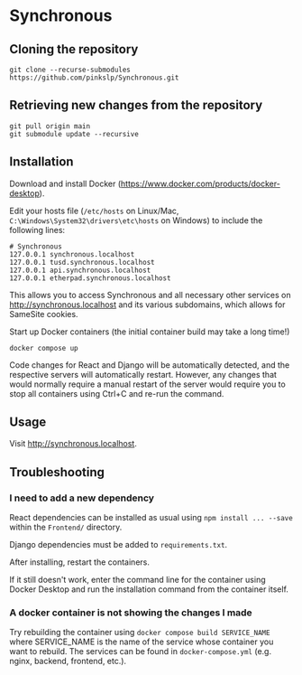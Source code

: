 # Synchronous

## Cloning the repository

```console
git clone --recurse-submodules https://github.com/pinkslp/Synchronous.git
```

## Retrieving new changes from the repository

```console
git pull origin main
git submodule update --recursive
```

## Installation

Download and install Docker (<https://www.docker.com/products/docker-desktop>).

Edit your hosts file (`/etc/hosts` on Linux/Mac,
`C:\Windows\System32\drivers\etc\hosts` on Windows) to include the following lines:

```console
# Synchronous
127.0.0.1 synchronous.localhost
127.0.0.1 tusd.synchronous.localhost
127.0.0.1 api.synchronous.localhost
127.0.0.1 etherpad.synchronous.localhost
```

This allows you to access Synchronous and all necessary other services on
<http://synchronous.localhost> and its various subdomains, which allows for
SameSite cookies.

Start up Docker containers (the initial container build may take a long time!)

```console
docker compose up
```

Code changes for React and Django will be automatically detected, and the respective
servers will automatically restart. However, any changes that would normally require
a manual restart of the server would require you to stop all containers using Ctrl+C
and re-run the command.

## Usage

Visit <http://synchronous.localhost>.

## Troubleshooting

### I need to add a new dependency

React dependencies can be installed as usual using `npm install ... --save` within
the `Frontend/` directory.

Django dependencies must be added to `requirements.txt`.

After installing, restart the containers.

If it still doesn't work, enter the command line for the container using Docker
Desktop and run the installation command from the container itself.

### A docker container is not showing the changes I made

Try rebuilding the container using `docker compose build SERVICE_NAME` where
SERVICE_NAME is the name of the service whose container you want to rebuild. The
services can be found in `docker-compose.yml` (e.g. nginx, backend, frontend, etc.).
